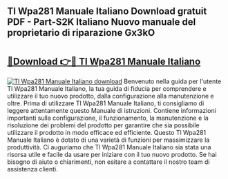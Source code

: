 ## Tl Wpa281 Manuale Italiano Download gratuit PDF - Part-S2K Italiano Nuovo manuale del proprietario di riparazione Gx3kO

# <h2><a href="http://dfb462.blite.top/?on=Tl+Wpa281+Manuale+Italiano">🔗Download 👉🔴 Tl Wpa281 Manuale Italiano</a></h2>

[![Tl Wpa281 Manuale Italiano download](https://i.imgur.com/lujVjoI.png)](http://dfb462.blite.top/?on=Tl+Wpa281+Manuale+Italiano)
Benvenuto nella guida per l'utente Tl Wpa281 Manuale Italiano, la tua guida di fiducia per comprendere e utilizzare il tuo nuovo prodotto, dalla configurazione alla manutenzione e oltre. Prima di utilizzare Tl Wpa281 Manuale Italiano, ti consigliamo di leggere attentamente questo Manuale di istruzioni. Contiene informazioni importanti sulla configurazione, il funzionamento, la manutenzione e la risoluzione dei problemi del prodotto per garantire che sia possibile utilizzare il prodotto in modo efficace ed efficiente. Questo Tl Wpa281 Manuale Italiano è dotato di una varietà di funzioni per massimizzare la produttività. Ci auguriamo che Tl Wpa281 Manuale Italiano sia stata una risorsa utile e facile da usare per iniziare con il tuo nuovo prodotto. Se hai bisogno di aiuto o chiarimenti, non esitare a contattare il nostro team di assistenza clienti.
